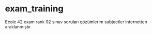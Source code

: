 # exam_training
Ecole 42 exam rank 02 sınav soruları çözümlerim
subjectler internetten araklanmıştır.
